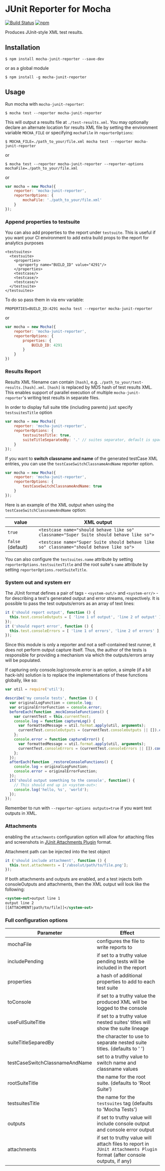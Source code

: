 # JUnit Reporter for Mocha

[![Build Status](https://travis-ci.org/michaelleeallen/mocha-junit-reporter.svg?branch=master)](https://travis-ci.org/michaelleeallen/mocha-junit-reporter)
[![npm](https://img.shields.io/npm/v/mocha-junit-reporter.svg?maxAge=2592000)](https://www.npmjs.com/package/mocha-junit-reporter)

Produces JUnit-style XML test results.

## Installation

```shell
$ npm install mocha-junit-reporter --save-dev
```

or as a global module
```shell
$ npm install -g mocha-junit-reporter
```

## Usage
Run mocha with `mocha-junit-reporter`:

```shell
$ mocha test --reporter mocha-junit-reporter
```
This will output a results file at `./test-results.xml`.
You may optionally declare an alternate location for results XML file by setting
the environment variable `MOCHA_FILE` or specifying `mochaFile` in `reporterOptions`:

```shell
$ MOCHA_FILE=./path_to_your/file.xml mocha test --reporter mocha-junit-reporter
```
or
```shell
$ mocha test --reporter mocha-junit-reporter --reporter-options mochaFile=./path_to_your/file.xml
```
or
```javascript
var mocha = new Mocha({
    reporter: 'mocha-junit-reporter',
    reporterOptions: {
        mochaFile: './path_to_your/file.xml'
    }
});
```

### Append properties to testsuite

You can also add properties to the report under `testsuite`. This is useful if you want your CI environment to add extra build props to the report for analytics purposes

```
<testsuites>
  <testsuite>
    <properties>
      <property name="BUILD_ID" value="4291"/>
    </properties>
    <testcase/>
    <testcase/>
    <testcase/>
  </testsuite>
</testsuites>
```

To do so pass them in via env variable:
```shell
PROPERTIES=BUILD_ID:4291 mocha test --reporter mocha-junit-reporter
```
or
```javascript
var mocha = new Mocha({
    reporter: 'mocha-junit-reporter',
    reporterOptions: {
        properties: {
            BUILD_ID: 4291
        }
    }
})
```

### Results Report

Results XML filename can contain `[hash]`, e.g. `./path_to_your/test-results.[hash].xml`. `[hash]` is replaced by MD5 hash of test results XML. This enables support of parallel execution of multiple `mocha-junit-reporter`'s writing test results in separate files.

In order to display full suite title (including parents) just specify `testsuitesTitle` option
```javascript
var mocha = new Mocha({
    reporter: 'mocha-junit-reporter',
    reporterOptions: {
        testsuitesTitle: true,
        suiteTitleSeparatedBy: '.' // suites separator, default is space (' ')
    }
});
```

If you want to **switch classname and name** of the generated testCase XML entries, you can use the `testCaseSwitchClassnameAndName` reporter option.

```javascript
var mocha = new Mocha({
    reporter: 'mocha-junit-reporter',
    reporterOptions: {
        testCaseSwitchClassnameAndName: true
    }
});
```

Here is an example of the XML output when using the `testCaseSwitchClassnameAndName` option:

| value | XML output |
|----------------------------------|--------|
| `true`                           | `<testcase name="should behave like so" classname="Super Suite should behave like so">` |
| `false` (default)                | `<testcase name="Super Suite should behave like so" classname="should behave like so">` |

You can also configure the `testsuites.name` attribute by setting `reporterOptions.testsuitesTitle` and the root suite's `name` attribute by setting `reporterOptions.rootSuiteTitle`.

### System out and system err
The JUnit format defines a pair of tags - `<system-out/>` and `<system-err/>` - for describing a test's generated output
and error streams, respectively. It is possible to pass the test outputs/errors as an array of text lines:
```js
it ('should report output', function () {
  this.test.consoleOutputs = [ 'line 1 of output', 'line 2 of output' ];
});
it ('should report error', function () {
  this.test.consoleErrors = [ 'line 1 of errors', 'line 2 of errors' ];
});
```

Since this module is only a reporter and not a self-contained test runner, it does not perform
output capture itself. Thus, the author of the tests is responsible for providing a mechanism
via which the outputs/errors array will be populated.

If capturing only console.log/console.error is an option, a simple (if a bit hack-ish) solution is to replace
the implementations of these functions globally, like so:
```js
var util = require('util');

describe('my console tests', function () {
  var originalLogFunction = console.log;
  var originalErrorFunction = console.error;
  beforeEach(function _mockConsoleFunctions() {
    var currentTest = this.currentTest;
    console.log = function captureLog() {
      var formattedMessage = util.format.apply(util, arguments);
      currentTest.consoleOutputs = (currentTest.consoleOutputs || []).concat(formattedMessage);
    };
    console.error = function captureError() {
      var formattedMessage = util.format.apply(util, arguments);
      currentTest.consoleErrors = (currentTest.consoleErrors || []).concat(formattedMessage);
    };
  });
  afterEach(function _restoreConsoleFunctions() {
    console.log = originalLogFunction;
    console.error = originalErrorFunction;
  });
  it('should output something to the console', function() {
    // This should end up in <system-out>:
    console.log('hello, %s', 'world');
  });
});
```

Remember to run with `--reporter-options outputs=true` if you want test outputs in XML.

### Attachments
enabling the `attachments` configuration option will allow for attaching files and screenshots in [JUnit Attachments Plugin](https://wiki.jenkins.io/display/JENKINS/JUnit+Attachments+Plugin) format.

Attachment path can be injected into the test object
```js
it ('should include attachment', function () {
  this.test.attachments = ['/absolut/path/to/file.png'];
});
```

If both attachments and outputs are enabled, and a test injects both consoleOutputs and attachments, then
the XML output will look like the following:
```xml
<system-out>output line 1
output line 2
[[ATTACHMENT|path/to/file]]</system-out>
```

### Full configuration options

| Parameter | Effect |
| --------- | ------ |
| mochaFile | configures the file to write reports to |
| includePending | if set to a truthy value pending tests will be included in the report |
| properties | a hash of additional properties to add to each test suite |
| toConsole | if set to a truthy value the produced XML will be logged to the console |
| useFullSuiteTitle | if set to a truthy value nested suites' titles will show the suite lineage |
| suiteTitleSeparedBy | the character to use to separate nested suite titles. (defaults to ' ') |
| testCaseSwitchClassnameAndName | set to a truthy value to switch name and classname values |
| rootSuiteTitle | the name for the root suite. (defaults to 'Root Suite') |
| testsuitesTitle | the name for the `testsuites` tag (defaults to 'Mocha Tests') |
| outputs | if set to truthy value will include console output and console error output |
| attachments | if set to truthy value will attach files to report in `JUnit Attachments Plugin` format (after console outputs, if any) |
